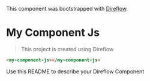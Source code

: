 This component was bootstrapped with [Direflow](https://direflow.io).

# My Component Js
> This project is created using Direflow

```html
<my-component-js></my-component-js>
```

Use this README to describe your Direflow Component